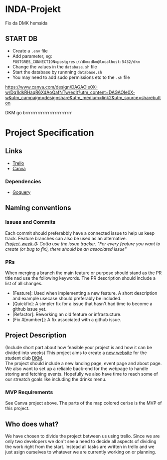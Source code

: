 # INDA-Projekt
Fix da DMK hemsida

## START DB
- Create a `.env` file
- Add parameter, eg: `POSTGRES_CONNECTION=postgres://dkm:dkm@localhost:5432/dkm`
- Change the values in the `database.sh` file
- Start the database by runnning `database.sh`
- You may need to add sudo permissions etc to the `.sh` file

https://www.canva.com/design/DAGAOIe0X-w/Dq1IdkRHaqR6XdAoQafNTw/edit?utm_content=DAGAOIe0X-w&utm_campaign=designshare&utm_medium=link2&utm_source=sharebutton

DKM go brrrrrrrrrrrrrrrrrrrrrrrrrrr
# Project Specification
## Links
* [Trello](https://trello.com/b/GDtDiiEx/inda-projekt)
* [Canva](https://www.canva.com/design/DAGAOIe0X-w/Dq1IdkRHaqR6XdAoQafNTw/edit?utm_content=DAGAOIe0X-w&utm_campaign=designshare&utm_medium=link2&utm_source=sharebutton)
### Dependencies
* [Goquery](github.com/PuerkitoBio/goquery)
## Naming conventions
### Issues and Commits
Each commit should preferabbly have a connected issue to help us keep track. Feature branches can also be used as an alternative.  
*[Project-week-0](https://github.com/IndaPlus23/RaySorcerers-Instructions/tree/master/project-week-0): Gotta use the issue tracker. "For every feature you want to create (or bug to fix), there should be an associated issue"*
### PRs
When merging a branch the main feature or purpose should stand as the PR title nad use the following keywords. The PR description should include a list of all changes.
* [Feature]: Used when implementing a new feature. A short description and example usecase should preferably be included.
* [Quickfix]: A simpler fix for a issue that hasn't had time to become a github issue yet.
* [Refactor]: Reworking an old feature or infrastucture.
* [Fix #[number]]: A fix associated with a github issue.
## Project Description
(Include short part about how feasible your project is and how it can be divided into weeks)
This project aims to create a [new website](dkm.io) for the student club [DKM](https://www.datasektionen.se/en/clubs/dkm).  
The project should include a new landing page, event page and about page. We also want to set up a reliable back-end for the webpage to handle storing and fetching events. Hopefully we also have time to reach some of our streatch goals like including the drinks menu.
### MVP Requirements
See Canva project above. The parts of the map colored cerise is the MVP of this project. 


## Who does what?
We have chosen to divide the project between us using trello. Since we are only two developers we don't see a need to decide all aspects of dividing the work right from the start. Instead all tasks are written in trello and we just asign ourselves to whatever we are currently working on or planning.

